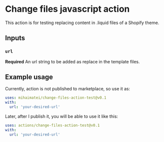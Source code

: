 # Change files javascript action

This action is for testing replacing content in .liquid files of a Shopify theme.

## Inputs

### `url`

**Required** An url string to be added as replace in the template files.

## Example usage

Currently, action is not published to marketplace, so use it as:
```yaml
uses: mihaimatei/change-files-action-test@v0.1
with:
  url: 'your-desired-url'
```

Later, after I publish it, you will be able to use it like this:
```yaml
uses: actions/change-files-action-test@v0.1
with:
  url: 'your-desired-url'
```